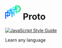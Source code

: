 # <img src='./static/favicon.png' style='width:10%;'> Proto

[![JavaScript Style Guide](https://cdn.rawgit.com/standard/standard/master/badge.svg)](https://github.com/standard/standard)

Learn any language
